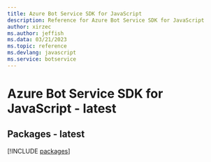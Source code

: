 ```yaml
---
title: Azure Bot Service SDK for JavaScript
description: Reference for Azure Bot Service SDK for JavaScript
author: xirzec
ms.author: jeffish
ms.data: 03/21/2023
ms.topic: reference
ms.devlang: javascript
ms.service: botservice
---
```

# Azure Bot Service SDK for JavaScript - latest
## Packages - latest
[!INCLUDE [packages](bot-service-index.md)]